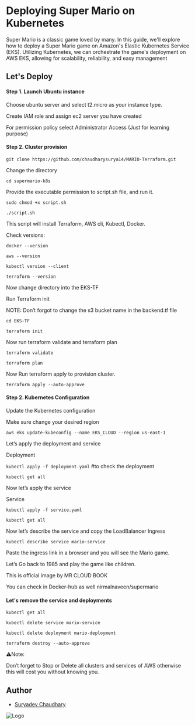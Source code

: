 
#  Deploying Super Mario on Kubernetes

Super Mario is a classic game loved by many. In this guide, we'll explore how to deploy a Super Mario game on Amazon's Elastic Kubernetes Service (EKS). Utilizing Kubernetes, we can orchestrate the game's deployment on AWS EKS, allowing for scalability, reliability, and easy management

## Let's Deploy
#### Step 1. Launch Ubuntu instance

Choose ubuntu server and select t2.micro as your instance type.

Create IAM role and assign ec2 server you have created 

For permission policy select Administrator Access (Just for learning purpose)

#### Step 2. Cluster provision
```
git clone https://github.com/chaudharysurya14/MARIO-Terraform.git
```

Change the directory

```
cd supermario-k8s
```

Provide the executable permission to script.sh file, and run it.

`sudo chmod +x script.sh`

`./script.sh`

This script will install Terraform, AWS cli, Kubectl, Docker.

Check versions:

`docker --version`

`aws --version`

`kubectl version --client`

`terraform --version`

Now change directory into the EKS-TF

Run Terraform init

NOTE: Don’t forgot to change the s3 bucket name in the backend.tf file

`cd EKS-TF`

`terraform init`

Now run terraform validate and terraform plan

`terraform validate`

`terraform plan`

Now Run terraform apply to provision cluster.

```terraform apply --auto-approve```

#### Step 2. Kubernetes Configuration

Update the Kubernetes configuration

Make sure change your desired region

```aws eks update-kubeconfig --name EKS_CLOUD --region us-east-1```

Let’s apply the deployment and service

Deployment

`kubectl apply -f deployment.yaml`
#to check the deployment 

`kubectl get all`



Now let’s apply the service

Service

`kubectl apply -f service.yaml`

`kubectl get all`


Now let’s describe the service and copy the LoadBalancer Ingress

```
kubectl describe service mario-service
```

Paste the ingress link in a browser and you will see the Mario game.

Let’s Go back to 1985 and play the game like children.

This is official image by MR CLOUD BOOK

You can check in Docker-hub as well nirmalnaveen/supermario

#### Let's remove the service and deployments

`kubectl get all`

`kubectl delete service mario-service`

`kubectl delete deployment mario-deployment`

`terraform destroy --auto-approve`





⚠Note: 

Don’t forget to Stop or Delete all clusters and services of AWS otherwise this will cost you without knowing you.

## Author

- [Suryadev Chaudhary](https://github.com/chaudharysurya14/MARIO-Terraform.git)

![Logo](https://encrypted-tbn0.gstatic.com/images?q=tbn:ANd9GcTlPjhPV6D68kBoBq82reUr6ndqcI_n9YPSQ9WA3sqT_RAXpDVcujzTO1MmWrcmcGYeyA&usqp=CAU)